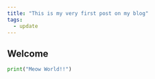 ```yaml
---
title: "This is my very first post on my blog"
tags:
  - update
---
```


## Welcome

```python
print("Meow World!!")
```
